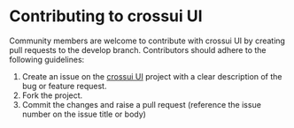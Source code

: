 # Contributing to crossui UI

Community members are welcome to contribute with crossui UI by creating pull requests to the develop branch. Contributors should adhere to the following guidelines:

1. Create an issue on the [crossui UI](https://github.com/crossui-ui/crossui) project with a clear description of the bug or feature request.
2. Fork the project.
3. Commit the changes and raise a pull request (reference the issue number on the issue title or body)

